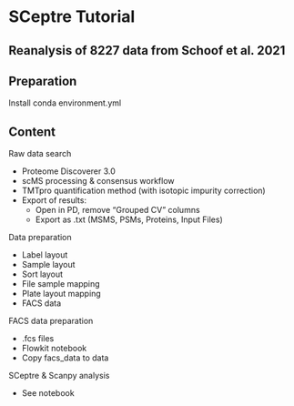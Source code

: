 # SCeptre Tutorial
## Reanalysis of 8227 data from Schoof et al. 2021

## Preparation
Install conda environment.yml

## Content

Raw data search
-	Proteome Discoverer 3.0
-	scMS processing & consensus workflow
-	TMTpro quantification method (with isotopic impurity correction)
-	Export of results:
	- Open in PD, remove “Grouped CV” columns
	- Export as .txt (MSMS, PSMs, Proteins, Input Files)

Data preparation
-	Label layout
-	Sample layout
-	Sort layout
-	File sample mapping
-	Plate layout mapping
-	FACS data

FACS data preparation
-	.fcs files
-	Flowkit notebook
-	Copy facs_data to data

SCeptre & Scanpy analysis
-	See notebook
